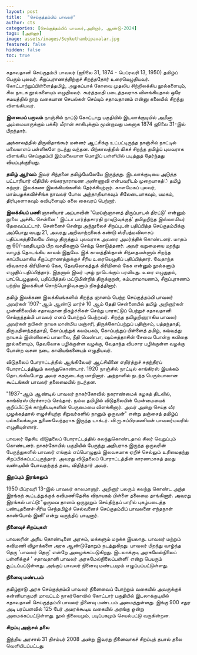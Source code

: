 ```yaml
---
layout: post
title:  "செய்குத்தம்பிப் பாவலர்"
author: cts
categories: [செய்குத்தம்பிப் பாவலர்,அறிஞர், ஆண்டு-2024]
tags: [அறிஞர்]
image: assets/images/Seykuthambipavalar.jpg
featured: false
hidden: false
toc: true
---
```


சதாவதானி செய்குதம்பி பாவலர் (ஜூலை 31, 1874 - பெப்ரவரி 13, 1950) தமிழ்ப் பெரும் புலவர். சீறாப்புராணத்திற்குச் சிறந்ததோர் உரையெழுதியவர். கோட்டாற்றுப்பிள்ளைத்தமிழ், அழகப்பாக் கோவை முதலிய சிற்றிலக்கிய நூல்களையும், சில நாடக நூல்களையும் எழுதியவர். கூர்த்தமதி படைத்தவராக விளங்கியதால் ஒரே சமயத்தில் நூறு வகையான செயல்கள் செய்யும் சதாவதானம் என்னு கலையில் சிறந்து விளங்கியவர்.

**இளமைப் பருவம்**
நாஞ்சில் நாட்டு கோட்டாறு பகுதியில் இடலாக்குடியில் அமீனா அம்மையாருக்கும் பக்கீர் மீரான் சாகிபுக்கும் மூன்றாவது மகனாக 1874 ஜூலை 31-இல் பிறந்தார்.

அக்காலத்தில் திருவிதாங்கூர் மன்னர் ஆட்சிக்கு உட்பட்டிருந்த நாஞ்சில் நாட்டில் மலையாளப் பள்ளிகளே நடந்து வந்தன. பிற்காலத்தில் மிகச் சிறந்த தமிழ்ப் புலவராக விளங்கிய செய்குதம்பி இம்மலையாள மொழிப் பள்ளியில் படித்துத் தேர்ந்தது வியப்புக்குரியது.

**தமிழ் ஆர்வம்**
இவர் சிந்தனை தமிழ்மேலேயே இருந்தது. இடலாக்குடியை அடுத்த பட்டாரியார் வீதியில் சங்கரநாராயண அண்ணாவி என்பவரிடம் முறையாகத்் தமிழ் கற்றார். இலக்கண இலக்கியங்களில் தேர்ச்சியுற்றார். காளமேகப் புலவர், மாம்பழக்கவிச்சிங்க நாவலர் போல அந்தாதியாகவும் சிலேடையாகவும், யமகம், திரிபுகளாகவும் கவிபுனையும் கலை கைவரப் பெற்றார்.

**இலக்கியப் பணி**
ஞானியார் அப்பாவின் 'மெய்ஞ்ஞானத் திருப்பாடல் திரட்டு' என்னும் நூலை அச்சிட சென்னை ' இட்டா பார்த்தசாரதி நாயுடுவுக்குத்' தமிழறிந்த இஸ்லாமியர் தேவைப்பட்டார். சென்னைச் சென்று அந்நூலைச் சிறப்புடன் பதிப்பித்த செய்குதம்பிக்கு அப்போது வயது 21, அவரது அறிவாற்றலைக் கண்டு ஸ்ரீபத்மவிலாசப் பதிப்பகத்திலேயே பிழை திருத்தும் புலவராக அவரை அமர்த்திக் கொண்டனர். மாதம் ரூ 60/-ஊதியமும் பிற வசதிகளும் செய்து கொடுத்தனர். அவர் வறுமையை மறந்து வாழத் தொடங்கிய காலம் இதுவே. இக் காலத்தில்தான் சிந்தையள்ளும் சிறந்த காப்பியமாகிய சீறாப்புராணத்துக்குச் சீரிய உரையெழுதிப் பதிப்பித்தார். வேதாந்த விவகாரக் கிரிமினல் கேசு, தேவலோகத்துக் கிரிமினல் கேசு என்னும் நூல்களும் எழுதிப் பதிப்பித்தார். இதனால் இவர் புகழ் நாடெங்கும் பரவியது. உரை எழுதுதல், பாட்டெழுதுதல், பதிப்பித்தல் மட்டுமின்றித் திருக்குறள், கம்பராமாயணம், சீறாப்புராணம் பற்றிய இலக்கியச் சொற்பொழிவுகளும் நிகழ்த்தினார்.

தமிழ் இலக்கண இலக்கியங்களில் சிறந்த ஞானம் பெற்ற செய்குத்தம்பி பாவலர் அவர்கள் 1907-ஆம் ஆண்டு மார்ச் 10 ஆம் தேதி சென்னையில் தமிழ் அறிஞர்கள் முன்னிலையில் சதாவதான நிகழ்ச்சிகள் செய்து பாராட்டுப் பெற்றுச் சதாவதானி செய்குத்தம்பி பாவலர் எனப் போற்றப் பெற்றவர். சிறந்த தமிழறிஞராகிய பாவலர் அவர்கள் நபிகள் நாயக மான்மிய மஞ்சரி, திருக்கோப்பற்றுப் பதிஞ்சம், பத்தந்தாதி, திருமதினந்தந்தாதி, கோப்பந்துக் கலம்பகம், கோப்பந்துப் பிள்ளைத் தமிழ், கவ்வத்து நாயகம் இன்னிசைப் பாமாலை, நீதி வெண்பா, ஷம்சுத்தாசின் சேவை போன்ற கவிதை நூல்களையும், தேவலோக பழிக்குள்ள வழக்கு, வேதாந்த விபசார பழிக்குள்ள வழக்கு போன்ற வசன நடை காவியங்களையும் எழுதியவர்.

விடுதலைப் போராட்டத்தில் ஆங்கிலேயர் ஆட்சியினை எதிர்த்துச் சுதந்திரப் போராட்டத்திலும் கலந்துகொண்டார். 1920 நாஞ்சில் நாட்டில் காங்கிரஸ் இயக்கம் தொடங்கியபோது அவர் கதருடைக்கு மாறினார். அந்நாளில் நடந்த பெரும்பாலான கூட்டங்கள் பாவலர் தலைமையில் நடந்தன.

"1937-ஆம் ஆண்டில் பாவலர் நாகர்கோவில் நகராண்மைக் கழகத் திடலில், காங்கிரஸ் பிரச்சாரம் செய்தார். நல்ல தமிழில் விடுதலையின் மேன்மையைக் குறிப்பிட்டுக் காந்தியடிகளின் பெருமையை விளக்கினார். அவர் அன்று செய்த வீர முழக்கத்தால் எழுச்சியுற்ற சிறுவர்களில் நானும் ஒருவன்" என்று தஞ்சைத் தமிழ்ப் பல்கலைக்கழக துணைவேந்தராக இருந்த டாக்டர். வி.ஐ.சுப்பிரமணியன் பாவலர்மலரில் எழுதியுள்ளார்.

பாவலர் தேசிய விடுதலைப் போராட்டத்தில் கலந்துகொண்டதால் சிலர் வெறுப்பும் கொண்டனர். நாகர்கோயில் பகுதியில் பேருந்து அதிபராக இருந்த ஒருவரின் பேருந்துகளில் பாவலர் எங்கும் எப்பொழுதும் இலவசமாக ஏறிச் செல்லும் உரிமைதந்து சிறப்பிக்கப்பட்டிருந்தார். அவரது விடுதலைப் போராட்டத்தின் காரணமாகத் தமது வண்டியில் போவதற்குத் தடை விதித்தார் அவர்.

**இறப்பும் இரங்கலும்**

1950 பிப்ரவரி 13-இல் பாவலர் காலமானார். அறிஞர் பலரும் கலந்து கொண்ட அந்த இரங்கற் கூட்டத்துக்குக் கவிமணிதேசிக விநாயகம் பிள்ளை தலைமை தாங்கினார். அவரது இரங்கல் பாட்டு:"ஓருமவ தானம் ஒருநூறும் செய்திந்தப் பாரில் புகழ்படைத்த பண்டிதனைச்-சீரிய செந்தமிழ்ச் செல்வனைச் செய்குதம்பிப் பாவலனை எந்தநாள் காண்போம் இனி"என்று வருந்திப் பாடினார்.

**நினைவுச் சிறப்புகள்**

பாவலரின் அரிய தொண்டினை அரசும், மக்களும் மறக்க இயலாது. பாவலர் மற்றும் கவிமணி விழாக்களை அரசு ஆண்டுதோறும் நடத்துகிறது. பாவலர் பிறந்து வாழ்ந்த தெரு 'பாவலர் தெரு' என்றே அழைக்கப்படுகிறது. இடலாக்குடி அரசுமேல்நிலைப் பள்ளிக்குச் ' சதாவதானி பாவலர் அரசுமேல்நிலைப்பள்ளி' என்று பெயரும் சூட்டப்பட்டுள்ளது. அங்குப் பாவலர் நினைவு மண்டபமும் எழுப்பப்பட்டுள்ளது.

**நினைவு மண்டபம்**

தமிழ்நாடு அரசு செய்குத்தம்பி பாவலர் நினைவைப் போற்றும் வகையில் அவருக்குக் கன்னியாகுமரி மாவட்டம் நாகர்கோவில் கோட்டார் பகுதியில் இடலாக்குடியில் சதாவதானி செய்குத்தம்பி பாவலர் நினைவு மண்டபம் அமைத்துள்ளது. இங்கு 900 சதுர அடி பரப்பளவில் 125 பேர் அமரக்கூடிய வகையில் அரங்கு ஒன்று அமைக்கப்பட்டுள்ளது. நூல் நிலையமும், படிப்பகமும் செயல்பட்டு வருகின்றன.

**சிறப்பு அஞ்சல் தலை**

இந்திய அரசால் 31 திசம்பர் 2008 அன்று இவரது நினைவாகச் சிறப்புத் தபால் தலை வெளியிடப்பட்டது.
